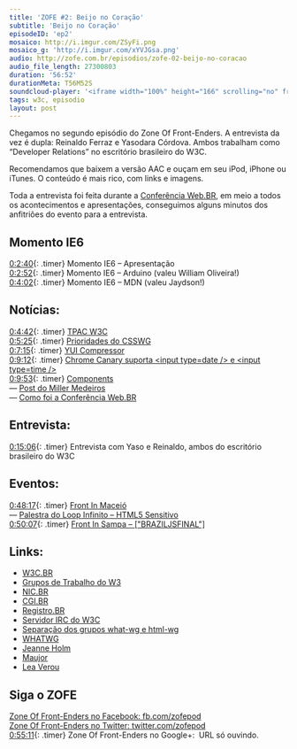 ```yaml
---
title: 'ZOFE #2: Beijo no Coração'
subtitle: 'Beijo no Coração'
episodeID: 'ep2'
mosaico: http://i.imgur.com/ZSyFi.png
mosaico_g: 'http://i.imgur.com/xYVJGsa.png'
audio: http://zofe.com.br/episodios/zofe-02-beijo-no-coracao
audio_file_length: 27300803
duration: '56:52'
durationMeta: T56M52S
soundcloud-player: '<iframe width="100%" height="166" scrolling="no" frameborder="no" src="https://w.soundcloud.com/player/?url=https%3A//api.soundcloud.com/tracks/155517102%3Fsecret_token%3Ds-9P19G&amp;color=ff5500&amp;auto_play=false&amp;hide_related=true&amp;show_artwork=true&amp;show_comments=false&amp;show_user=false&amp;show_reposts=false"></iframe>'
tags: w3c, episodio
layout: post
---
```



Chegamos no segundo episódio do Zone Of Front-Enders. A entrevista da vez é dupla: Reinaldo Ferraz e Yasodara Córdova. Ambos trabalham como “Developer Relations” no escritório brasileiro do W3C.
<!-- excerpt -->

Recomendamos que baixem a versão AAC e ouçam em seu iPod, iPhone ou iTunes. O conteúdo é mais rico, com links e imagens.

Toda a entrevista foi feita durante a [Conferência Web.BR](http://conferenciaweb.w3c.br), em meio a todos os acontecimentos e apresentações, conseguimos alguns minutos dos anfitriões do evento para a entrevista.

## Momento IE6

[0:2:40](#t=0:2:40){: .timer} Momento IE6 – Apresentação<br>
[0:2:52](#t=0:2:52){: .timer} Momento IE6 – Arduino (valeu William Oliveira!)<br>
[0:4:02](#t=0:4:02){: .timer} Momento IE6 – MDN (valeu Jaydson!)

## Notícias:

[0:4:42](#t=0:4:42){: .timer} [TPAC W3C](http://www.w3.org/2012/10/TPAC/ "TPAC W3C")<br>
[0:5:25](#t=0:5:25){: .timer} [Prioridades do CSSWG](http://disruptive-innovations.com/zoo/customers/CSSWG/Priorities.html "Prioridades do CSSWG")<br>
[0:7:15](#t=0:7:15){: .timer} [YUI Compressor](http://www.yuiblog.com/blog/2012/10/16/state-of-yui-compressor/ "YUI Compressor")<br>
[0:9:12](#t=0:9:12){: .timer} [Chrome Canary suporta &lt;input type=date /&gt; e &lt;input type=time /&gt;](https://twitter.com/danielfilho/status/263318786327855105 "Twitter: Canary suporta a type date e time em inputs")<br>
[0:9:53](#t=0:9:53){: .timer} [Components](https://github.com/component/component "Components")<br>
  — [Post do Miller Medeiros](http://blog.millermedeiros.com/stop-writing-plugins-start-writing-components/ "Post do Miller Medeiros")<br>
  — [Como foi a Conferência Web.BR](http://conferenciaweb.w3c.br "Como foi a Conferência Web.BR")

## Entrevista:

[0:15:06](#t=0:15:06){: .timer} Entrevista com Yaso e Reinaldo, ambos do escritório brasileiro do W3C

## Eventos:

[0:48:17](#t=0:48:17){: .timer} [Front In Maceió](http://frontinmaceio.com.br/ "Front In Maceió")<br>
  — [Palestra do Loop Infinito – HTML5 Sensitivo](https://speakerdeck.com/loopinfinito/html5-sensitivo-seu-browser-no-plano-astral "Palestra do Loop Infinito – HTML5 Sensitivo")<br>
[0:50:07](#t=0:50:07){: .timer} [Front In Sampa – \["BRAZILJSFINAL"\]](http://www.frontinsampa.com.br/ "Front In Sampa")

## Links:

- [W3C.BR](http://w3c.br/ "W3C.BR")
- [Grupos de Trabalho do W3](http://www.w3.org/Consortium/activities#Math_Working_Group "Grupos de Trabalho do W3")
- [NIC.BR](http://nic.br/ "NIC.BR")
- [CGI.BR](http://cgi.br/ "CGI.BR")
- [Registro.BR](http://registro.br/ "Registro.BR")
- [Servidor IRC do W3C](irc://irc.w3.org/ "Servidor IRC do W3C")
- [Separação dos grupos what-wg e html-wg](http://lists.w3.org/Archives/Public/public-whatwg-archive/2012Jul/0119.html "Separação dos grupos what-wg e html-wg")
- [WHATWG](http://whatwg.org "WHATWG")
- [Jeanne Holm](http://www.linkedin.com/in/jeanneholm "Jeanne Holm")
- [Maujor](http://maujor.com.br/ "Maujorsauro-Rex")
- [Lea Verou](http://lea.verou.me/ "Lea Verou")

## Siga o ZOFE

[Zone Of Front-Enders no Facebook: fb.com/zofepod](http://fb.com/zofepod/ "ZOFE no Facebook: fb.com/zofepod")<br>
[Zone Of Front-Enders no Twitter: twitter.com/zofepod](http://twitter.com/zofepod/ "ZOFE no Twitter")<br>
[0:55:11](#t=0:55:11){: .timer} Zone Of Front-Enders no Google+: &nbsp;URL só ouvindo.
